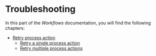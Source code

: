 # Troubleshooting

In this part of the *Workflows* documentation, you will find the following chapters:

- [Retry process action](./01_RetryProcessAction.md)
    - [Retry a single process action](./01_RetryProcessAction.md#retry-a-single-process-action)
    - [Retry multiple process actions](./01_RetryProcessAction.md#retry-multiple-process-actions)
